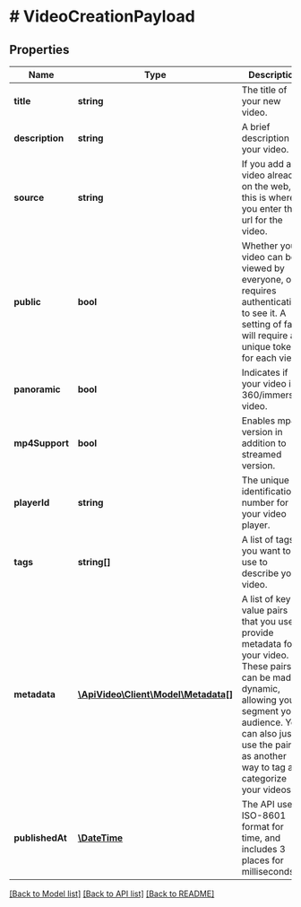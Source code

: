 # # VideoCreationPayload

## Properties

Name | Type | Description | Notes
------------ | ------------- | ------------- | -------------
**title** | **string** | The title of your new video. |
**description** | **string** | A brief description of your video. | [optional]
**source** | **string** | If you add a video already on the web, this is where you enter the url for the video. | [optional]
**public** | **bool** | Whether your video can be viewed by everyone, or requires authentication to see it. A setting of false will require a unique token for each view. | [optional] [default to true]
**panoramic** | **bool** | Indicates if your video is a 360/immersive video. | [optional] [default to false]
**mp4Support** | **bool** | Enables mp4 version in addition to streamed version. | [optional] [default to true]
**playerId** | **string** | The unique identification number for your video player. | [optional]
**tags** | **string[]** | A list of tags you want to use to describe your video. | [optional]
**metadata** | [**\ApiVideo\Client\Model\Metadata[]**](Metadata.md) | A list of key value pairs that you use to provide metadata for your video. These pairs can be made dynamic, allowing you to segment your audience. You can also just use the pairs as another way to tag and categorize your videos. | [optional]
**publishedAt** | [**\DateTime**](\DateTime.md) | The API uses ISO-8601 format for time, and includes 3 places for milliseconds. | [optional]

[[Back to Model list]](../../README.md#models) [[Back to API list]](../../README.md#endpoints) [[Back to README]](../../README.md)
